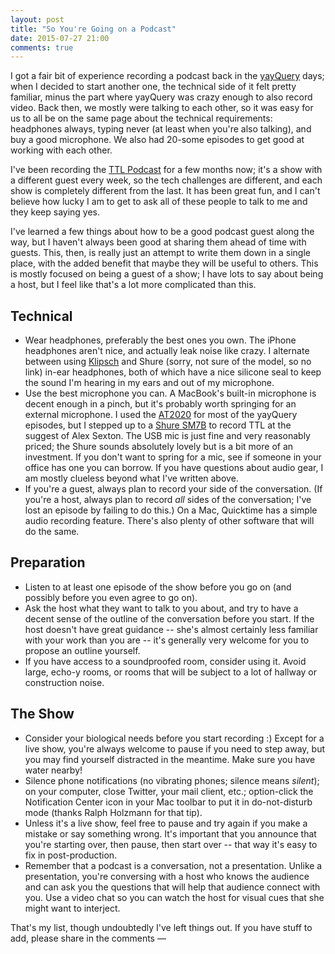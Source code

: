 ```yaml
---
layout: post
title: "So You're Going on a Podcast"
date: 2015-07-27 21:00
comments: true
---
```


I got a fair bit of experience recording a podcast back in the [yayQuery](http://yayquery.com) days; when I decided to start another one, the technical side of it felt pretty familiar, minus the part where yayQuery was crazy enough to also record video. Back then, we mostly were talking to each other, so it was easy for us to all be on the same page about the technical requirements: headphones always, typing never (at least when you're also talking), and buy a good microphone. We also had 20-some episodes to get good at working with each other.

I've been recording the [TTL Podcast](http://ttlpodcast.com) for a few months now; it's a show with a different guest every week, so the tech challenges are different, and each show is completely different from the last. It has been great fun, and I can't believe how lucky I am to get to ask all of these people to talk to me and they keep saying yes.

I've learned a few things about how to be a good podcast guest along the way, but I haven't always been good at sharing them ahead of time with guests. This, then, is really just an attempt to write them down in a single place, with the added benefit that maybe they will be useful to others. This is mostly focused on being a guest of a show; I have lots to say about being a host, but I feel like that's a lot more complicated than this.

## Technical

- Wear headphones, preferably the best ones you own. The iPhone headphones aren't nice, and actually leak noise like crazy. I alternate between using [Klipsch](http://www.klipsch.com/R6i) and Shure (sorry, not sure of the model, so no link) in-ear headphones, both of which have a nice silicone seal to keep the sound I'm hearing in my ears and out of my microphone.
- Use the best microphone you can. A MacBook's built-in microphone is decent enough in a pinch, but it's probably worth springing for an external microphone. I used the [AT2020](http://www.audio-technica.com/cms/wired_mics/a0933a662b5ed0e2/) for most of the yayQuery episodes, but I stepped up to a [Shure SM7B](http://www.shure.com/americas/products/microphones/sm/sm7b-vocal-microphone) to record TTL at the suggest of Alex Sexton. The USB mic is just fine and very reasonably priced; the Shure sounds absolutely lovely but is a bit more of an investment. If you don't want to spring for a mic, see if someone in your office has one you can borrow. If you have questions about audio gear, I am mostly clueless beyond what I've written above.
- If you're a guest, always plan to record your side of the conversation. (If you're a host, always plan to record *all* sides of the conversation; I've lost an episode by failing to do this.) On a Mac, Quicktime has a simple audio recording feature. There's also plenty of other software that will do the same.

## Preparation

- Listen to at least one episode of the show before you go on (and possibly before you even agree to go on).
- Ask the host what they want to talk to you about, and try to have a decent sense of the outline of the conversation before you start. If the host doesn't have great guidance -- she's almost certainly less familiar with your work than you are -- it's generally very welcome for you to propose an outline yourself.
- If you have access to a soundproofed room, consider using it. Avoid large, echo-y rooms, or rooms that will be subject to a lot of hallway or construction noise.

## The Show

- Consider your biological needs before you start recording :) Except for a live show, you're always welcome to pause if you need to step away, but you may find yourself distracted in the meantime. Make sure you have water nearby!
- Silence phone notifications (no vibrating phones; silence means *silent*); on your computer, close Twitter, your mail client, etc.; option-click the Notification Center icon in your Mac toolbar to put it in do-not-disturb mode (thanks Ralph Holzmann for that tip).
- Unless it's a live show, feel free to pause and try again if you make a mistake or say something wrong. It's important that you announce that you're starting over, then pause, then start over -- that way it's easy to fix in post-production.
- Remember that a podcast is a conversation, not a presentation. Unlike a presentation, you're conversing with a host who knows the audience and can ask you the questions that will help that audience connect with you. Use a video chat so you can watch the host for visual cues that she might want to interject.

That's my list, though undoubtedly I've left things out. If you have stuff to add, please share in the comments —
